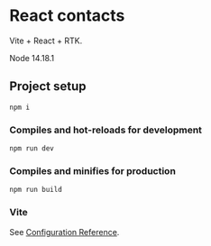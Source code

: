 # React contacts
Vite + React + RTK.

Node 14.18.1

## Project setup
```
npm i
```

### Compiles and hot-reloads for development
```
npm run dev
```

### Compiles and minifies for production
```
npm run build
```

### Vite
See [Configuration Reference](https://vitejs.dev/guide/).
